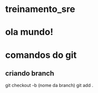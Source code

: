 # treinamento_sre
# ola mundo!
# comandos do git

## criando branch

git checkout -b (nome da branch)
git add .